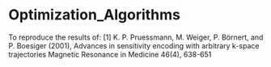 # Optimization_Algorithms

To reproduce the results of: 
 [1] K. P. Pruessmann, M. Weiger, P. Börnert, and P. Boesiger (2001), Advances in sensitivity encoding with arbitrary k-space trajectories Magnetic Resonance in Medicine 46(4), 638-651
